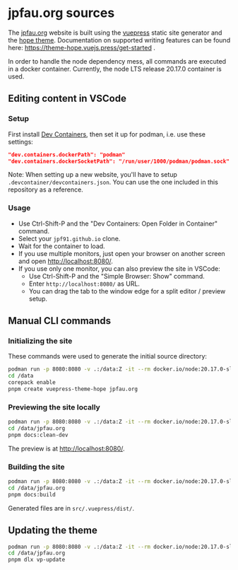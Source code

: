 # jpfau.org sources

The [jpfau.org](https://jpfau.org) website is built using the [vuepress](https://vuepress.vuejs.org/) static site generator and the [hope theme](https://theme-hope.vuejs.press/). 
Documentation on supported writing features can be found here: https://theme-hope.vuejs.press/get-started .

In order to handle the node dependency mess, all commands are executed in a docker container. Currently, the node LTS release 20.17.0 container is used.

## Editing content in VSCode

### Setup
First install [Dev Containers](https://marketplace.visualstudio.com/items?itemName=ms-vscode-remote.remote-containers), then set it up for podman, i.e. use these settings:
```json
"dev.containers.dockerPath": "podman"
"dev.containers.dockerSocketPath": "/run/user/1000/podman/podman.sock"
```

Note: When setting up a new website, you'll have to setup `.devcontainer/devcontainers.json`.
You can use the one included in this repository as a reference.

### Usage

* Use Ctrl-Shift-P and the "Dev Containers: Open Folder in Container" command.
* Select your `jpf91.github.io` clone.
* Wait for the container to load.
* If you use multiple monitors, just open your browser on another screen and open [http://localhost:8080/](http://localhost:8080/).
* If you use only one monitor, you can also preview the site in VSCode:
  * Use Ctrl-Shift-P and the "Simple Browser: Show" command.
  * Enter `http://localhost:8080/` as URL.
  * You can drag the tab to the window edge for a split editor / preview setup.

## Manual CLI commands

### Initializing the site

These commands were used to generate the initial source directory:
```bash
podman run -p 8080:8080 -v .:/data:Z -it --rm docker.io/node:20.17.0-slim /bin/bash
cd /data
corepack enable
pnpm create vuepress-theme-hope jpfau.org
```

### Previewing the site locally
```bash
podman run -p 8080:8080 -v .:/data:Z -it --rm docker.io/node:20.17.0-slim /bin/bash
cd /data/jpfau.org
pnpm docs:clean-dev
```

The preview is at [http://localhost:8080/](http://localhost:8080/).

### Building the site
```bash
podman run -p 8080:8080 -v .:/data:Z -it --rm docker.io/node:20.17.0-slim /bin/bash
cd /data/jpfau.org
pnpm docs:build
```

Generated files are in `src/.vuepress/dist/`.

## Updating the theme
```bash
podman run -p 8080:8080 -v .:/data:Z -it --rm docker.io/node:20.17.0-slim /bin/bash
cd /data/jpfau.org
pnpm dlx vp-update
```